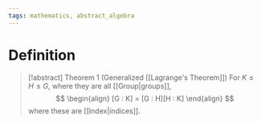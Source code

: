 ```yaml
---
tags: mathematics, abstract_algebra
---
```


# Definition

> [!abstract] Theorem 1 (Generalized [[Lagrange's Theorem]])
> For $K \leq H \leq G$, where they are all [[Group|groups]], 
> $$
> \begin{align}
> [G : K] = [G : H][H : K]
> \end{align}
> $$
> where these are [[Index|indices]].